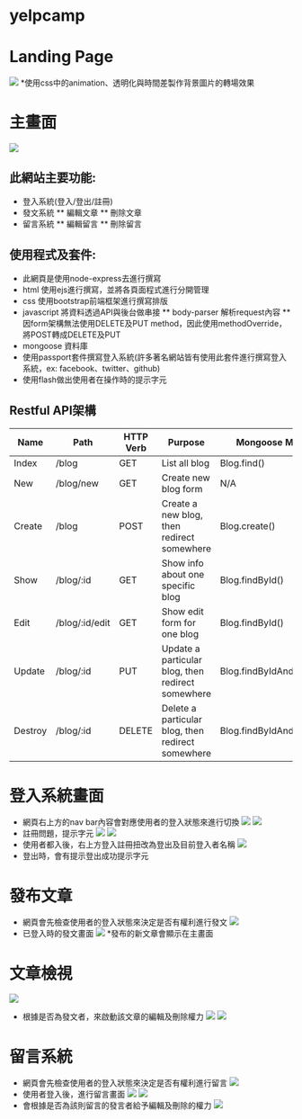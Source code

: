 # yelpcamp

# Landing Page
![](https://media.giphy.com/media/jqHtbIg5Ed7bGqnI84/giphy.gif)
*使用css中的animation、透明化與時間差製作背景圖片的轉場效果
# 主畫面
![](https://i.imgur.com/p2ExbgI.jpg)
## 此網站主要功能:
* 登入系統(登入/登出/註冊)
* 發文系統
** 編輯文章
** 刪除文章
* 留言系統
** 編輯留言
** 刪除留言
## 使用程式及套件:
* 此網頁是使用node-express去進行撰寫
* html 使用ejs進行撰寫，並將各頁面程式進行分開管理
* css 使用bootstrap前端框架進行撰寫排版
* javascript 將資料透過API與後台做串接
** body-parser 解析request內容
** 因form架構無法使用DELETE及PUT method，因此使用methodOverride，將POST轉成DELETE及PUT
* mongoose 資料庫
* 使用passport套件撰寫登入系統(許多著名網站皆有使用此套件進行撰寫登入系統，ex: facebook、twitter、github)
* 使用flash做出使用者在操作時的提示字元
## Restful API架構

| Name   | Path             | HTTP Verb |   Purpose                                            | Mongoose Method
| ------ | ------------ | ------------ | ------------ | ------------ |
|Index   | /blog            | GET       | List all blog                                        | Blog.find()
|New     | /blog/new        | GET       | Create new blog form                                 | N/A
|Create  | /blog            | POST      | Create a new blog, then redirect somewhere           | Blog.create()
|Show    | /blog/:id        | GET       | Show info about one specific blog                    | Blog.findById()
|Edit    | /blog/:id/edit   | GET       | Show edit form for one blog                          | Blog.findById()
|Update  | /blog/:id        | PUT       | Update a particular blog, then redirect somewhere    | Blog.findByIdAndUpdate()
|Destroy | /blog/:id        | DELETE    | Delete a particular blog, then redirect somewhere    | Blog.findByIdAndRemove()

# 登入系統畫面
* 網頁右上方的nav bar內容會對應使用者的登入狀態來進行切換
![](https://i.imgur.com/nv8DbiK.png)
![](https://i.imgur.com/1Wvqjvz.png)
* 註冊問題，提示字元
![](https://i.imgur.com/3eVJS1i.png)
![](https://i.imgur.com/a1qluYA.png)
* 使用者都入後，右上方登入註冊扭改為登出及目前登入者名稱
![](https://i.imgur.com/HfXiVmd.png)
* 登出時，會有提示登出成功提示字元
# 發布文章
* 網頁會先檢查使用者的登入狀態來決定是否有權利進行發文
![](https://i.imgur.com/IGSEibB.png)
* 已登入時的發文畫面
![](https://i.imgur.com/nBMhw6a.png)
*發布的新文章會顯示在主畫面
# 文章檢視
![](https://i.imgur.com/F73xZtu.png)
* 根據是否為發文者，來啟動該文章的編輯及刪除權力
![](https://i.imgur.com/Th1oKUs.png)
![](https://i.imgur.com/ih10Gd8.png)
# 留言系統
* 網頁會先檢查使用者的登入狀態來決定是否有權利進行留言
![](https://i.imgur.com/IGSEibB.png)
* 使用者登入後，進行留言畫面
![](https://i.imgur.com/9zviybW.png)
![](https://i.imgur.com/B0vJBQs.png)
* 會根據是否為該則留言的發言者給予編輯及刪除的權力
![](https://i.imgur.com/SGIZopJ.png)
